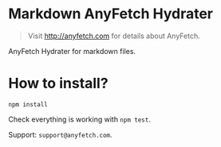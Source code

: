 # Markdown AnyFetch Hydrater
> Visit http://anyfetch.com for details about AnyFetch.

AnyFetch Hydrater for markdown files.

# How to install?
```
npm install
```

Check everything is working with `npm test`.

Support: `support@anyfetch.com`.
